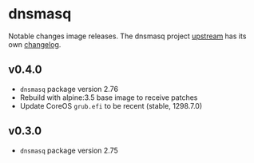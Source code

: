 # dnsmasq

Notable changes image releases. The dnsmasq project [upstream](http://www.thekelleys.org.uk/dnsmasq/doc.html) has its own [changelog](http://www.thekelleys.org.uk/dnsmasq/CHANGELOG).

## v0.4.0

* `dnsmasq` package version 2.76
* Rebuild with alpine:3.5 base image to receive patches
* Update CoreOS `grub.efi` to be recent (stable, 1298.7.0)

## v0.3.0

* `dnsmasq` package version 2.75
